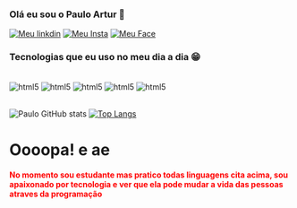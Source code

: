 
### Olá eu sou o Paulo Artur 👊


[![Meu linkdin](https://img.shields.io/badge/LinkedIn-0077B5?style=for-the-badge&logo=linkedin&logoColor=white)](https://www.linkedin.com/in/pauloarturpc/) [![Meu Insta](https://img.shields.io/badge/Instagram-E4405F?style=for-the-badge&logo=instagram&logoColor=white)](hhttps://www.instagram.com/pauloartur_pc/) [![Meu Face](https://img.shields.io/badge/Facebook-1877F2?style=for-the-badge&logo=facebook&logoColor=white)](https://www.facebook.com/pauloarturob/)


### Tecnologias que eu uso no meu dia a dia 😁


<div style="display: inline_block"><br/>

<img align="center" alt="html5" src="https://img.shields.io/badge/HTML5-E34F26?style=for-the-badge&logo=html5&logoColor=white">
<img align="center" alt="html5" src="https://img.shields.io/badge/CSS3-1572B6?style=for-the-badge&logo=css3&logoColor=white">
<img align="center" alt="html5" src="https://img.shields.io/badge/Python-14354C?style=for-the-badge&logo=python&logoColor=white">
<img align="center" alt="html5" src="https://img.shields.io/badge/JavaScript-F7DF1E?style=for-the-badge&logo=javascript&logoColor=black">
<img align="center" alt="html5" src="https://img.shields.io/badge/React-20232A?style=for-the-badge&logo=react&logoColor=61DAFB">
</div> </br>

![Paulo GitHub stats](https://github-readme-stats.vercel.app/api?username=pauloarturob&show_icons=true&theme=merko) [![Top Langs](https://github-readme-stats.vercel.app/api/top-langs/?username=pauloarturob)](https://github.com/anuraghazra/github-readme-stats) 


<h1>Oooopa! e ae</h1>
<strong style="color: red">No momento sou estudante mas pratico todas linguagens cita acima, sou apaixonado por tecnologia e ver que ela pode mudar a vida das pessoas atraves da programação</strong>
